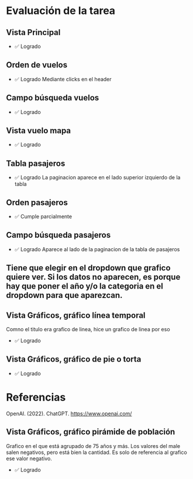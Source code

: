 # Evaluación de la tarea

## Vista Principal
- ✅ Logrado

## Orden de vuelos
- ✅ Logrado
Mediante clicks en el header

## Campo búsqueda vuelos
- ✅ Logrado

## Vista vuelo mapa
- ✅ Logrado

## Tabla pasajeros
- ✅ Logrado
La paginacion aparece en el lado superior izquierdo de la tabla

## Orden pasajeros

- ✅ Cumple parcialmente


## Campo búsqueda pasajeros
- ✅ Logrado
Aparece al lado de la paginacion de la tabla de pasajeros


## Tiene que elegir en el dropdown que grafico quiere ver. Si los datos no aparecen, es porque hay que poner el año y/o la categoria en el dropdown para que aparezcan. 


## Vista Gráficos, gráfico línea temporal
Comno el titulo era grafico de linea, hice un grafico de linea por eso

- ✅ Logrado


## Vista Gráficos, gráfico de pie o torta
- ✅ Logrado

# Referencias

OpenAI. (2022). ChatGPT. https://www.openai.com/

## Vista Gráficos, gráfico pirámide de población
Grafico en el que está agrupado de 75 años y más. Los valores del male salen negativos, pero está bien la cantidad. Es solo de referencia al grafico ese valor negativo. 
- ✅ Logrado

